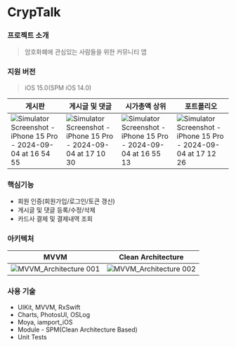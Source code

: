 # CrypTalk

### 프로젝트 소개
> 암호화폐에 관심있는 사람들을 위한 커뮤니티 앱
### 지원 버전
> iOS 15.0(SPM iOS 14.0)

| 게시판 | 게시글 및 댓글 | 시가총액 상위 | 포트폴리오 |
| --- | --- | --- | --- |
|![Simulator Screenshot - iPhone 15 Pro - 2024-09-04 at 16 54 55](https://github.com/user-attachments/assets/bd9deebf-1c8a-43f8-b04a-cd7bff642bd2)|![Simulator Screenshot - iPhone 15 Pro - 2024-09-04 at 17 10 30](https://github.com/user-attachments/assets/66493781-a37a-41eb-8a72-e44f473089c9)|![Simulator Screenshot - iPhone 15 Pro - 2024-09-04 at 16 55 13](https://github.com/user-attachments/assets/c96f291d-e18c-476c-8f6f-7df9484837b4)|![Simulator Screenshot - iPhone 15 Pro - 2024-09-04 at 17 12 26](https://github.com/user-attachments/assets/5d77e4e6-c576-40ce-b7d0-52d348184cb5)|

### 핵심기능
- 회원 인증(회원가입/로그인/토큰 갱신)
- 게시글 및 댓글 등록/수정/삭제
- 카드사 결제 및 결제내역 조회
### 아키텍처

| MVVM | Clean Architecture |
| --- | --- |
|![MVVM_Architecture 001](https://github.com/user-attachments/assets/72a3cff6-5e9c-492d-b2c1-ca8bb7245c48)|![MVVM_Architecture 002](https://github.com/user-attachments/assets/2a0a7d75-f168-4782-a9c2-292d5b965bdd)|

### 사용 기술
- UIKit, MVVM, RxSwift
- Charts, PhotosUI, OSLog
- Moya, iamport_iOS
- Module - SPM(Clean Architecture Based)
- Unit Tests
